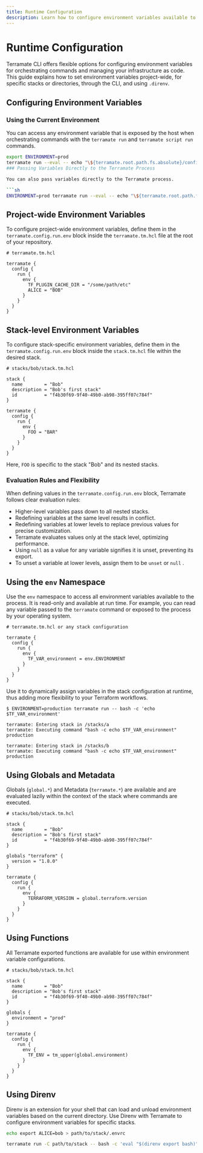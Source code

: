 ```yaml
---
title: Runtime Configuration
description: Learn how to configure environment variables available to the terramate run command.
---
```


# Runtime Configuration

Terramate CLI offers flexible options for configuring environment variables for orchestrating commands and managing your infrastructure as code. This guide explains how to set environment variables project-wide, for specific stacks or directories, through the CLI, and using `.direnv`.

## Configuring Environment Variables

### Using the Current Environment

You can access any environment variable that is exposed by the host when orchestrating commands with the `terramate run` and `terramate script run` commands.

```sh
export ENVIRONMENT=prod
terramate run --eval -- echo "\${terramate.root.path.fs.absolute}/config/${ENVIRONMENT}.tfvars"
### Passing Variables Directly to the Terramate Process

You can also pass variables directly to the Terramate process.

```sh
ENVIRONMENT=prod terramate run --eval -- echo "\${terramate.root.path.fs.absolute}/config/${ENVIRONMENT}.tfvars"
```

## Project-wide Environment Variables
To configure project-wide environment variables, define them in the `terramate.config.run.env` block inside the `terramate.tm.hcl` file at the root of your repository.

```hcl
# terramate.tm.hcl

terramate {
  config {
    run {
      env {
        TF_PLUGIN_CACHE_DIR = "/some/path/etc"
        ALICE = "BOB"
      }
    }
  }
}
```
## Stack-level Environment Variables

To configure stack-specific environment variables, define them in the `terramate.config.run.env` block inside the `stack.tm.hcl` file within the desired stack.

```hcl
# stacks/bob/stack.tm.hcl

stack {
  name        = "Bob"
  description = "Bob's first stack"
  id          = "f4b30f69-9f40-49b0-ab98-395ff07c784f"
}

terramate {
  config {
    run {
      env {
        FOO = "BAR"
      }
    }
  }
}
```

Here, `FOO` is specific to the stack "Bob" and its nested stacks.

### Evaluation Rules and Flexibility

When defining values in the `terramate.config.run.env` block, Terramate follows clear evaluation rules:

- Higher-level variables pass down to all nested stacks.
- Redefining variables at the same level results in conflict.
- Redefining variables at lower levels to replace previous values for precise customization.
- Terramate evaluates values only at the stack level, optimizing performance.
- Using `null` as a value for any variable signifies it is unset, preventing its export.
- To unset a variable at lower levels, assign them to be `unset` or `null` .

## Using the `env` Namespace
Use the `env` namespace to access all environment variables available to the process. It is read-only and available at run time. For example, you can read any variable passed to the `terramate` command or exposed to the process by your operating system.
```hcl
# terramate.tm.hcl or any stack configuration

terramate {
  config {
    run {
      env {
        TF_VAR_environment = env.ENVIRONMENT
      }
    }
  }
}
```
Use it to dynamically assign variables in the stack configuration at runtime, thus adding more flexibility to your Terraform workflows.
```hcl
$ ENVIRONMENT=production terramate run -- bash -c 'echo $TF_VAR_environment'

terramate: Entering stack in /stacks/a
terramate: Executing command "bash -c echo $TF_VAR_environment"
production

terramate: Entering stack in /stacks/b
terramate: Executing command "bash -c echo $TF_VAR_environment"
production
```

## Using Globals and Metadata
Globals (`global.*`) and Metadata (`terramate.*`) are available and are evaluated lazily within the context of the stack where commands are executed.

```hcl
# stacks/bob/stack.tm.hcl

stack {
  name        = "Bob"
  description = "Bob's first stack"
  id          = "f4b30f69-9f40-49b0-ab98-395ff07c784f"
}

globals "terraform" {
  version = "1.8.0"
}

terramate {
  config {
    run {
      env {
        TERRAFORM_VERSION = global.terraform.version
      }
    }
  }
}
```
## Using Functions
All Terramate exported functions are available for use within environment variable configurations.

```hcl
# stacks/bob/stack.tm.hcl

stack {
  name        = "Bob"
  description = "Bob's first stack"
  id          = "f4b30f69-9f40-49b0-ab98-395ff07c784f"
}

globals {
  environment = "prod"
}

terramate {
  config {
    run {
      env {
        TF_ENV = tm_upper(global.environment)
      }
    }
  }
}
```

## Using Direnv
Direnv is an extension for your shell that can load and unload environment variables based on the current directory. Use Direnv with Terramate to configure environment variables for specific stacks.

```sh
echo export ALICE=bob > path/to/stack/.envrc
```

```sh
terramate run -C path/to/stack -- bash -c 'eval "$(direnv export bash)"; echo $ALICE'
```